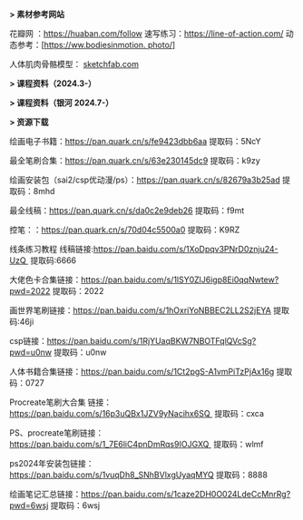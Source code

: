 **> 素材参考网站**

花瓣网 ：https://huaban.com/follow
速写练习：https://line-of-action.com/
动态参考：[[https://ww.bodiesinmotion. photo/]](https://www.bodiesinmotion.photo/)

人体肌肉骨骼模型：
[sketchfab.com](https://sketchfab.com/)


**> 课程资料（2024.3-）**



**> 课程资料（银河 2024.7-）**



**> 资源下载**

绘画电子书籍：https://pan.quark.cn/s/fe9423dbb6aa
提取码：5NcY

最全笔刷合集：https://pan.quark.cn/s/63e230145dc9
提取码：k9zy

绘画安装包（sai2/csp优动漫/ps）：https://pan.quark.cn/s/82679a3b25ad
提取码：8mhd

最全线稿：https://pan.quark.cn/s/da0c2e9deb26
提取码：f9mt

控笔：：https://pan.quark.cn/s/70d04c5500a0
提取码：K9RZ

线条练习教程 线稿链接:https://pan.baidu.com/s/1XoDpqv3PNrD0znju24-UzQ 
提取码:6666

大佬色卡合集链接：https://pan.baidu.com/s/1lSY0ZlJ6igp8Ei0qqNwtew?pwd=2022 
提取码：2022 

画世界笔刷链接：https://pan.baidu.com/s/1hOxriYoNBBEC2LL2S2jEYA 
提取码:46ji

csp链接：https://pan.baidu.com/s/1RjYUaqBKW7NBOTFqlQVcSg?pwd=u0nw 
提取码：u0nw 

人体书籍合集链接：https://pan.baidu.com/s/1Ct2pgS-A1vmPiTzPjAx16g 
提取码：0727

Procreate笔刷大合集 链接：https://pan.baidu.com/s/16p3uQBx1JZV9yNacihx6SQ 
提取码：cxca 

PS、procreate笔刷链接：https://pan.baidu.com/s/1_7E6liC4pnDmRqs9IOJGXQ 
提取码：wlmf

ps2024年安装包链接：https://pan.baidu.com/s/1vuqDh8_SNhBVlxgUyaqMYQ 
提取码：8888 

绘画笔记汇总链接：https://pan.baidu.com/s/1caze2DH0O024LdeCcMnrRg?pwd=6wsj 
提取码：6wsj